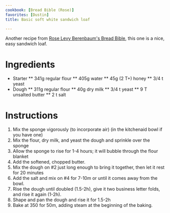 ```yaml
---
cookbook: [Bread Bible (Rose)]
favorites: [Dustin]
title: Basic soft white sandwich loaf

---
```

Another recipe from [Rose Levy Berenbaum's Bread Bible](rose-levy-berenbaum-s-bread-bi.html), this one is a nice, easy sandwich loaf.

# Ingredients

* Starter
** 341g regular flour
** 405g water
** 45g (2 T+) honey
** 3/4 t yeast
* Dough
** 311g regular flour
** 40g dry milk
** 3/4 t yeast
** 9 T unsalted butter
** 2 t salt

# Instructions

 1. Mix the sponge vigorously (to incorporate air) (in the kitchenaid bowl if you have one)
 1. Mix the flour, dry milk, and yeast the dough and sprinkle over the sponge
 1. Allow the sponge to rise for 1-4 hours; it will bubble through the flour blanket
 1. Add the softened, chopped butter.
 1. Mix the dough on #2 just long enough to bring it together, then let it rest for 20 minutes
 1. Add the salt and mix on #4 for 7-10m or until it comes away from the bowl.
 1. Rise the dough until doubled (1.5-2h), give it two business letter folds, and rise it again (1-2h).
 1. Shape and pan the dough and rise it for 1.5-2h
 1. Bake at 350 for 50m, adding steam at the beginning of the baking.

